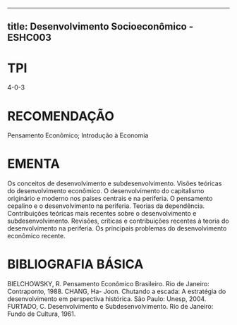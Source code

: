 
---
title: Desenvolvimento Socioeconômico - ESHC003 
---

# TPI

4-0-3

# RECOMENDAÇÃO

Pensamento Econômico; Introdução à Economia

# EMENTA

Os conceitos de desenvolvimento e subdesenvolvimento. Visões teóricas do desenvolvimento econômico. O desenvolvimento do capitalismo originário e moderno nos países centrais e na periferia. O pensamento cepalino e o desenvolvimento na periferia. Teorias da dependência. Contribuições teóricas mais recentes sobre o desenvolvimento e subdesenvolvimento. Revisões, críticas e contribuições recentes à teoria do desenvolvimento na periferia. Os principais problemas do desenvolvimento econômico recente.

# BIBLIOGRAFIA BÁSICA

BIELCHOWSKY, R. Pensamento Econômico Brasileiro. Rio de Janeiro: Contraponto, 1988.
CHANG, Ha- Joon. Chutando a escada: A estratégia do desenvolvimento em perspectiva histórica. São Paulo: Unesp, 2004. 
FURTADO, C. Desenvolvimento e Subdesenvolvimento. Rio de Janeiro: Fundo de Cultura, 1961.
        